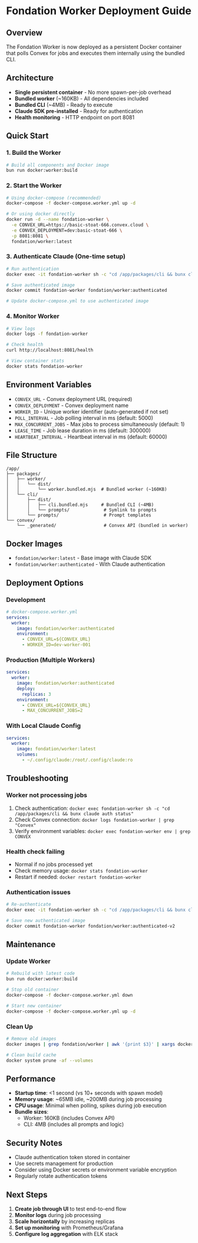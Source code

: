 # Fondation Worker Deployment Guide

## Overview
The Fondation Worker is now deployed as a persistent Docker container that polls Convex for jobs and executes them internally using the bundled CLI.

## Architecture
- **Single persistent container** - No more spawn-per-job overhead
- **Bundled worker** (~160KB) - All dependencies included
- **Bundled CLI** (~4MB) - Ready to execute
- **Claude SDK pre-installed** - Ready for authentication
- **Health monitoring** - HTTP endpoint on port 8081

## Quick Start

### 1. Build the Worker
```bash
# Build all components and Docker image
bun run docker:worker:build
```

### 2. Start the Worker
```bash
# Using docker-compose (recommended)
docker-compose -f docker-compose.worker.yml up -d

# Or using docker directly
docker run -d --name fondation-worker \
  -e CONVEX_URL=https://basic-stoat-666.convex.cloud \
  -e CONVEX_DEPLOYMENT=dev:basic-stoat-666 \
  -p 8081:8081 \
  fondation/worker:latest
```

### 3. Authenticate Claude (One-time setup)
```bash
# Run authentication
docker exec -it fondation-worker sh -c "cd /app/packages/cli && bunx claude auth"

# Save authenticated image
docker commit fondation-worker fondation/worker:authenticated

# Update docker-compose.yml to use authenticated image
```

### 4. Monitor Worker
```bash
# View logs
docker logs -f fondation-worker

# Check health
curl http://localhost:8081/health

# View container stats
docker stats fondation-worker
```

## Environment Variables
- `CONVEX_URL` - Convex deployment URL (required)
- `CONVEX_DEPLOYMENT` - Convex deployment name
- `WORKER_ID` - Unique worker identifier (auto-generated if not set)
- `POLL_INTERVAL` - Job polling interval in ms (default: 5000)
- `MAX_CONCURRENT_JOBS` - Max jobs to process simultaneously (default: 1)
- `LEASE_TIME` - Job lease duration in ms (default: 300000)
- `HEARTBEAT_INTERVAL` - Heartbeat interval in ms (default: 60000)

## File Structure
```
/app/
├── packages/
│   ├── worker/
│   │   └── dist/
│   │       └── worker.bundled.mjs  # Bundled worker (~160KB)
│   └── cli/
│       ├── dist/
│       │   ├── cli.bundled.mjs     # Bundled CLI (~4MB)
│       │   └── prompts/             # Symlink to prompts
│       └── prompts/                 # Prompt templates
└── convex/
    └── _generated/                  # Convex API (bundled in worker)
```

## Docker Images
- `fondation/worker:latest` - Base image with Claude SDK
- `fondation/worker:authenticated` - With Claude authentication

## Deployment Options

### Development
```yaml
# docker-compose.worker.yml
services:
  worker:
    image: fondation/worker:authenticated
    environment:
      - CONVEX_URL=${CONVEX_URL}
      - WORKER_ID=dev-worker-001
```

### Production (Multiple Workers)
```yaml
services:
  worker:
    image: fondation/worker:authenticated
    deploy:
      replicas: 3
    environment:
      - CONVEX_URL=${CONVEX_URL}
      - MAX_CONCURRENT_JOBS=2
```

### With Local Claude Config
```yaml
services:
  worker:
    image: fondation/worker:latest
    volumes:
      - ~/.config/claude:/root/.config/claude:ro
```

## Troubleshooting

### Worker not processing jobs
1. Check authentication: `docker exec fondation-worker sh -c "cd /app/packages/cli && bunx claude auth status"`
2. Check Convex connection: `docker logs fondation-worker | grep "Convex"`
3. Verify environment variables: `docker exec fondation-worker env | grep CONVEX`

### Health check failing
- Normal if no jobs processed yet
- Check memory usage: `docker stats fondation-worker`
- Restart if needed: `docker restart fondation-worker`

### Authentication issues
```bash
# Re-authenticate
docker exec -it fondation-worker sh -c "cd /app/packages/cli && bunx claude auth"

# Save new authenticated image
docker commit fondation-worker fondation/worker:authenticated-v2
```

## Maintenance

### Update Worker
```bash
# Rebuild with latest code
bun run docker:worker:build

# Stop old container
docker-compose -f docker-compose.worker.yml down

# Start new container
docker-compose -f docker-compose.worker.yml up -d
```

### Clean Up
```bash
# Remove old images
docker images | grep fondation/worker | awk '{print $3}' | xargs docker rmi

# Clean build cache
docker system prune -af --volumes
```

## Performance
- **Startup time**: <1 second (vs 10+ seconds with spawn model)
- **Memory usage**: ~65MB idle, ~200MB during job processing
- **CPU usage**: Minimal when polling, spikes during job execution
- **Bundle sizes**:
  - Worker: 160KB (includes Convex API)
  - CLI: 4MB (includes all prompts and logic)

## Security Notes
- Claude authentication token stored in container
- Use secrets management for production
- Consider using Docker secrets or environment variable encryption
- Regularly rotate authentication tokens

## Next Steps
1. **Create job through UI** to test end-to-end flow
2. **Monitor logs** during job processing
3. **Scale horizontally** by increasing replicas
4. **Set up monitoring** with Prometheus/Grafana
5. **Configure log aggregation** with ELK stack